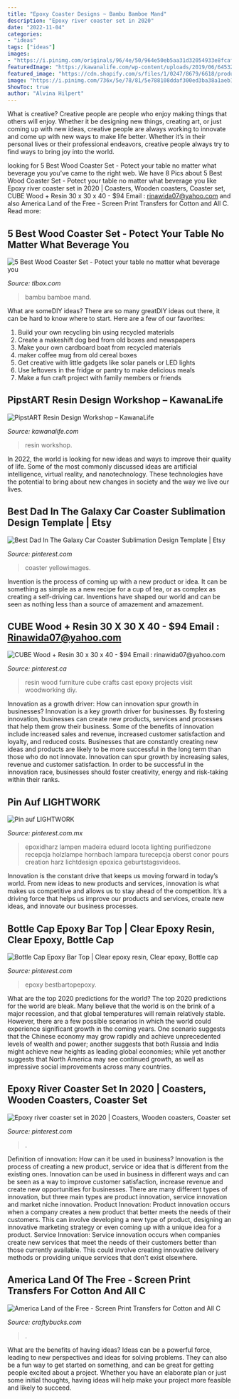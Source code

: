 ```yaml
---
title: "Epoxy Coaster Designs ~ Bambu Bamboe Mand"
description: "Epoxy river coaster set in 2020"
date: "2022-11-04"
categories:
- "ideas"
tags: ["ideas"]
images:
- "https://i.pinimg.com/originals/96/4e/50/964e50eb5aa31d32054933e8fcaff81d.jpg"
featuredImage: "https://kawanalife.com/wp-content/uploads/2019/06/64532623_340214010222630_1966441112797184000_n.jpg"
featured_image: "https://cdn.shopify.com/s/files/1/0247/8679/6618/products/splandoffree-TWOCOLOR_grande.png?v=1591029619"
image: "https://i.pinimg.com/736x/5e/78/81/5e788108ddaf300ed3ba38a1aeb1d34c.jpg"
ShowToc: true
author: "Alvina Hilpert"
---
```



What is creative?
Creative people are people who enjoy making things that others will enjoy. Whether it be designing new things, creating art, or just coming up with new ideas, creative people are always working to innovate and come up with new ways to make life better. Whether it’s in their personal lives or their professional endeavors, creative people always try to find ways to bring joy into the world.

	

		
looking for 5 Best Wood Coaster Set - Potect your table no matter what beverage you you've came to the right web. We have 8 Pics about 5 Best Wood Coaster Set - Potect your table no matter what beverage you like Epoxy river coaster set in 2020 | Coasters, Wooden coasters, Coaster set, CUBE Wood + Resin 30 x 30 x 40 - $94 Email : rinawida07@yahoo.com and also America Land of the Free - Screen Print Transfers for Cotton and All C. Read more:
		
    
## 5 Best Wood Coaster Set - Potect Your Table No Matter What Beverage You

<img loading=lazy src="https://www.tlbox.com/wp-content/uploads/2014/10/Bambu-Coasters-1024x788.jpg" onerror="this.onerror=null;this.src='https://tse1.mm.bing.net/th?id=OIP.WEI6M-incGBGNd62RbOe9QHaFs&amp;pid=15.1';" alt="5 Best Wood Coaster Set - Potect your table no matter what beverage you">

_Source: tlbox.com_

>bambu bamboe mand. 

	

What are someDIY ideas?
There are so many greatDIY ideas out there, it can be hard to know where to start. Here are a few of our favorites: 
1. Build your own recycling bin using recycled materials 
2. Create a makeshift dog bed from old boxes and newspapers 
3. Make your own cardboard boat from recycled materials 
4. maker coffee mug from old cereal boxes 
5. Get creative with little gadgets like solar panels or LED lights 
6. Use leftovers in the fridge or pantry to make delicious meals 
7. Make a fun craft project with family members or friends 

    
## PipstART Resin Design Workshop – KawanaLife

<img loading=lazy src="https://kawanalife.com/wp-content/uploads/2019/06/64532623_340214010222630_1966441112797184000_n.jpg" onerror="this.onerror=null;this.src='https://tse3.mm.bing.net/th?id=OIP.lpJq-c97hUhKTZBzBg0U-wHaHa&amp;pid=15.1';" alt="PipstART Resin Design Workshop – KawanaLife">

_Source: kawanalife.com_

>resin workshop. 

	

In 2022, the world is looking for new ideas and ways to improve their quality of life. Some of the most commonly discussed ideas are artificial intelligence, virtual reality, and nanotechnology. These technologies have the potential to bring about new changes in society and the way we live our lives.

    
## Best Dad In The Galaxy Car Coaster Sublimation Design Template | Etsy

<img loading=lazy src="https://i.pinimg.com/736x/5e/78/81/5e788108ddaf300ed3ba38a1aeb1d34c.jpg" onerror="this.onerror=null;this.src='https://tse3.mm.bing.net/th?id=OIP.umTampoSdz5fyZ274127wAHaF3&amp;pid=15.1';" alt="Best Dad In The Galaxy Car Coaster Sublimation Design Template | Etsy">

_Source: pinterest.com_

>coaster yellowimages. 

	

Invention is the process of coming up with a new product or idea. It can be something as simple as a new recipe for a cup of tea, or as complex as creating a self-driving car. Inventions have shaped our world and can be seen as nothing less than a source of amazement and amazement.

    
## CUBE Wood + Resin 30 X 30 X 40 - $94 Email : Rinawida07@yahoo.com

<img loading=lazy src="https://i.pinimg.com/originals/77/c8/9b/77c89b7022d052f36de92c9f7d154309.jpg" onerror="this.onerror=null;this.src='https://tse3.mm.bing.net/th?id=OIP.7NMY-w8gnpPTEPzNd8AVRgHaJX&amp;pid=15.1';" alt="CUBE Wood + Resin 30 x 30 x 40 - $94 Email : rinawida07@yahoo.com">

_Source: pinterest.ca_

>resin wood furniture cube crafts cast epoxy projects visit woodworking diy. 

	

Innovation as a growth driver: How can innovation spur growth in businesses?
Innovation is a key growth driver for businesses. By fostering innovation, businesses can create new products, services and processes that help them grow their business. Some of the benefits of innovation include increased sales and revenue, increased customer satisfaction and loyalty, and reduced costs.
Businesses that are constantly creating new ideas and products are likely to be more successful in the long term than those who do not innovate. Innovation can spur growth by increasing sales, revenue and customer satisfaction. In order to be successful in the innovation race, businesses should foster creativity, energy and risk-taking within their ranks.

    
## Pin Auf LIGHTWORK

<img loading=lazy src="https://i.pinimg.com/originals/0f/e9/e0/0fe9e0aeb6b69fedf062813cde3587b1.jpg" onerror="this.onerror=null;this.src='https://tse2.mm.bing.net/th?id=OIP.p1UxiDtzV64PmTnsD1kf9QHaLH&amp;pid=15.1';" alt="Pin auf LIGHTWORK">

_Source: pinterest.com.mx_

>epoxidharz lampen madeira eduard locota lighting purifiedzone recepcja holzlampe hornbach lampara turecepcja oberst conor pours creation harz lichtdesign epoxica geburtstagsvideos. 

	

Innovation is the constant drive that keeps us moving forward in today’s world. From new ideas to new products and services, innovation is what makes us competitive and allows us to stay ahead of the competition. It’s a driving force that helps us improve our products and services, create new ideas, and innovate our business processes.

    
## Bottle Cap Epoxy Bar Top | Clear Epoxy Resin, Clear Epoxy, Bottle Cap

<img loading=lazy src="https://i.pinimg.com/originals/96/4e/50/964e50eb5aa31d32054933e8fcaff81d.jpg" onerror="this.onerror=null;this.src='https://tse1.mm.bing.net/th?id=OIP.gAnYWzipGW-Ul9QoZdQCyAHaH0&amp;pid=15.1';" alt="Bottle Cap Epoxy Bar Top | Clear epoxy resin, Clear epoxy, Bottle cap">

_Source: pinterest.com_

>epoxy bestbartopepoxy. 

	

What are the top 2020 predictions for the world?
The top 2020 predictions for the world are bleak. Many believe that the world is on the brink of a major recession, and that global temperatures will remain relatively stable. However, there are a few possible scenarios in which the world could experience significant growth in the coming years. One scenario suggests that the Chinese economy may grow rapidly and achieve unprecedented levels of wealth and power; another suggests that both Russia and India might achieve new heights as leading global economies; while yet another suggests that North America may see continued growth, as well as impressive social improvements across many countries.

    
## Epoxy River Coaster Set In 2020 | Coasters, Wooden Coasters, Coaster Set

<img loading=lazy src="https://i.pinimg.com/originals/a4/e8/0d/a4e80dc40fc1ad3634f6a871def0ab7a.jpg" onerror="this.onerror=null;this.src='https://tse1.mm.bing.net/th?id=OIP.y9gV-PWmjAPuWbLbn0Yq9AHaHa&amp;pid=15.1';" alt="Epoxy river coaster set in 2020 | Coasters, Wooden coasters, Coaster set">

_Source: pinterest.com_

>. 

	

Definition of innovation: How can it be used in business?
Innovation is the process of creating a new product, service or idea that is different from the existing ones. Innovation can be used in business in different ways and can be seen as a way to improve customer satisfaction, increase revenue and create new opportunities for businesses. There are many different types of innovation, but three main types are product innovation, service innovation and market niche innovation. Product Innovation: Product innovation occurs when a company creates a new product that better meets the needs of their customers. This can involve developing a new type of product, designing an innovative marketing strategy or even coming up with a unique idea for a product. Service Innovation: Service innovation occurs when companies create new services that meet the needs of their customers better than those currently available. This could involve creating innovative delivery methods or providing unique services that don't exist elsewhere.

    
## America Land Of The Free - Screen Print Transfers For Cotton And All C

<img loading=lazy src="https://cdn.shopify.com/s/files/1/0247/8679/6618/products/splandoffree-TWOCOLOR_grande.png?v=1591029619" onerror="this.onerror=null;this.src='https://tse4.mm.bing.net/th?id=OIP.6A9YcUEo8O_iL_l5mlzcagHaHv&amp;pid=15.1';" alt="America Land of the Free - Screen Print Transfers for Cotton and All C">

_Source: craftybucks.com_

>. 

	

What are the benefits of having ideas?
Ideas can be a powerful force, leading to new perspectives and ideas for solving problems. They can also be a fun way to get started on something, and can be great for getting people excited about a project. Whether you have an elaborate plan or just some initial thoughts, having ideas will help make your project more feasible and likely to succeed.

